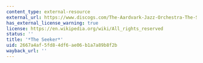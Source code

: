 ```yaml
---
content_type: external-resource
external_url: https://www.discogs.com/The-Aardvark-Jazz-Orchestra-The-Seeker/release/3344445
has_external_license_warning: true
license: https://en.wikipedia.org/wiki/All_rights_reserved
status: ''
title: '*The Seeker*'
uid: 2667a4af-5fd8-4df6-ae06-b1a7a89b8f2b
wayback_url: ''
---
```

